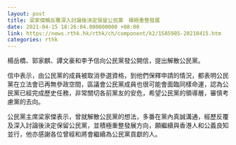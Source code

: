 ```yaml
---
layout: post
title: 梁家傑稱反覆深入討論後決定保留公民黨　積極重整發展
date: 2021-04-15 18:26:04.000000000 +08:00
link: https://news.rthk.hk/rthk/ch/component/k2/1585985-20210415.htm
categories: rthk
---
```


楊岳橋、郭家麒、譚文豪和李予信向公民黨發公開信，提出解散公民黨。

信中表示，由公民黨的成員被取消參選資格，到他們保釋申請的情況，都表明公民黨在立法會已再無參政空間，區議會公民黨成員也很可能會面臨同樣命運，認為公民黨已經完成歷史任務，非常關切各前黨友的安危，希望公民黨的領導層，審慎考慮黨的去向。

公民黨主席梁家傑表示，曾就解散公民黨的想法，多番在黨內真誠溝通，經歷反覆及深入討論後決定保留公民黨，並積極重整發展方向，願繼續與香港人和公義良知並行，他亦感謝各位曾經和將會繼續為公民黨貢獻的人。
